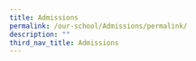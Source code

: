 ```yaml
---
title: Admissions
permalink: /our-school/Admissions/permalink/
description: ""
third_nav_title: Admissions
---
```

